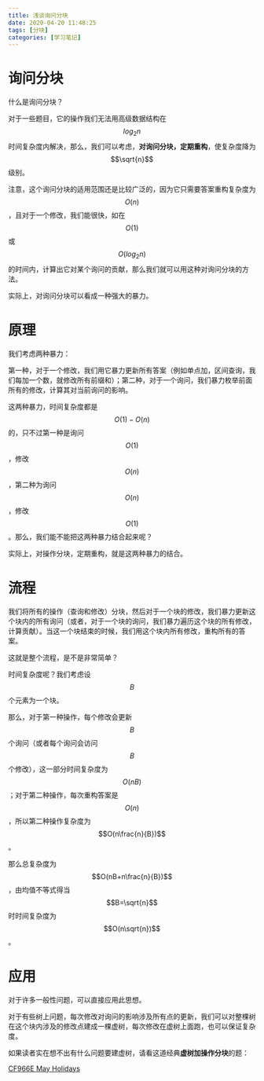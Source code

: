 ```yaml
---
title: 浅谈询问分块
date: 2020-04-20 11:48:25
tags: [分块]
categories: [学习笔记]
---
```


# 询问分块

什么是询问分块？

对于一些题目，它的操作我们无法用高级数据结构在$$log_2n$$时间复杂度内解决，那么，我们可以考虑，**对询问分块，定期重构**，使复杂度降为$$\sqrt{n}$$级别。

注意，这个询问分块的适用范围还是比较广泛的，因为它只需要答案重构复杂度为$$O(n)$$，且对于一个修改，我们能很快，如在$$O(1)$$或$$O(log_2n)$$的时间内，计算出它对某个询问的贡献，那么我们就可以用这种对询问分块的方法。

实际上，对询问分块可以看成一种强大的暴力。

<!--more-->

# 原理

我们考虑两种暴力：

第一种，对于一个修改，我们用它暴力更新所有答案（例如单点加，区间查询，我们每加一个数，就修改所有前缀和）；第二种，对于一个询问，我们暴力枚举前面所有的修改，计算其对当前询问的影响。

这两种暴力，时间复杂度都是$$O(1)-O(n)$$的，只不过第一种是询问$$O(1)$$，修改$$O(n)$$，第二种为询问$$O(n)$$，修改$$O(1)$$。那么，我们能不能把这两种暴力结合起来呢？

实际上，对操作分块，定期重构，就是这两种暴力的结合。

# 流程

我们将所有的操作（查询和修改）分块，然后对于一个块的修改，我们暴力更新这个块内的所有询问（或者，对于一个块的询问，我们暴力遍历这个块的所有修改，计算贡献）。当这一个块结束的时候，我们用这个块内所有修改，重构所有的答案。

这就是整个流程，是不是非常简单？

时间复杂度呢？我们考虑设$$B$$个元素为一个块。

那么，对于第一种操作，每个修改会更新$$B$$个询问（或者每个询问会访问$$B$$个修改），这一部分时间复杂度为$$O(nB)$$；对于第二种操作，每次重构答案是$$O(n)$$，所以第二种操作复杂度为$$O(n\frac{n}{B})$$。

那么总复杂度为$$O(nB+n\frac{n}{B})$$，由均值不等式得当$$B=\sqrt{n}$$时时间复杂度为$$O(n\sqrt{n})$$。

# 应用

对于许多一般性问题，可以直接应用此思想。

对于有些树上问题，每次修改对询问的影响涉及所有点的更新，我们可以对整棵树在这个块内涉及的修改点建成一棵虚树，每次修改在虚树上面跑，也可以保证复杂度。

如果读者实在想不出有什么问题要建虚树，请看这道经典**虚树加操作分块**的题：

[CF966E May Holidays](https://codeforces.com/contest/966/problem/E)

